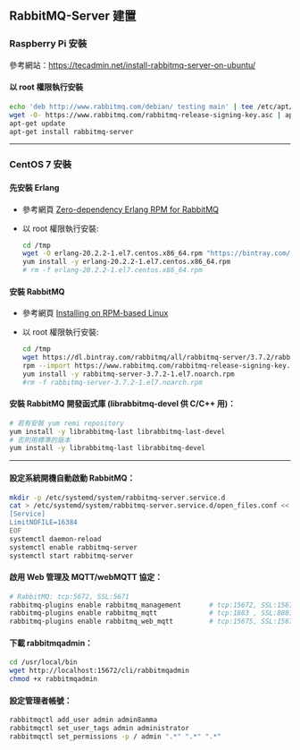 ## RabbitMQ-Server 建置


### Raspberry Pi 安裝

參考網站：https://tecadmin.net/install-rabbitmq-server-on-ubuntu/

#### 以 root 權限執行安裝
```sh
echo 'deb http://www.rabbitmq.com/debian/ testing main' | tee /etc/apt/sources.list.d/rabbitmq.list
wget -O- https://www.rabbitmq.com/rabbitmq-release-signing-key.asc | apt-key add -
apt-get update
apt-get install rabbitmq-server
```

---

### CentOS 7 安裝

#### 先安裝 Erlang

* 參考網頁 [Zero-dependency Erlang RPM for RabbitMQ](https://github.com/rabbitmq/erlang-rpm)

* 以 root 權限執行安裝:
    ```sh
    cd /tmp
    wget -O erlang-20.2.2-1.el7.centos.x86_64.rpm "https://bintray.com/rabbitmq/rpm/download_file?file_path=erlang%2F20%2Fel%2F7%2Fx86_64%2Ferlang-20.2.2-1.el7.centos.x86_64.rpm"
    yum install -y erlang-20.2.2-1.el7.centos.x86_64.rpm
    # rm -f erlang-20.2.2-1.el7.centos.x86_64.rpm
    ```

#### 安裝 RabbitMQ

* 參考網頁 [Installing on RPM-based Linux](https://www.rabbitmq.com/install-rpm.html)

* 以 root 權限執行安裝:
    ```sh
    cd /tmp
    wget https://dl.bintray.com/rabbitmq/all/rabbitmq-server/3.7.2/rabbitmq-server-3.7.2-1.el7.noarch.rpm
    rpm --import https://www.rabbitmq.com/rabbitmq-release-signing-key.asc
    yum install -y rabbitmq-server-3.7.2-1.el7.noarch.rpm
    #rm -f rabbitmq-server-3.7.2-1.el7.noarch.rpm
    ```

#### 安裝 RabbitMQ 開發函式庫 (librabbitmq-devel 供 C/C++ 用)：
```sh
# 若有安裝 yum remi repository
yum install -y librabbitmq-last librabbitmq-last-devel
# 否則用標準的版本
yum install -y librabbitmq-last librabbitmq-devel
```

---

#### 設定系統開機自動啟動 RabbitMQ：
```sh
mkdir -p /etc/systemd/system/rabbitmq-server.service.d
cat > /etc/systemd/system/rabbitmq-server.service.d/open_files.conf << EOF
[Service]
LimitNOFILE=16384
EOF
systemctl daemon-reload
systemctl enable rabbitmq-server
systemctl start rabbitmq-server
```

#### 啟用 Web 管理及 MQTT/webMQTT 協定：
```sh
# RabbitMQ: tcp:5672, SSL:5671
rabbitmq-plugins enable rabbitmq_management       # tcp:15672, SSL:15671
rabbitmq-plugins enable rabbitmq_mqtt             # tcp:1883 , SSL:8883
rabbitmq-plugins enable rabbitmq_web_mqtt         # tcp:15675, SSL:15674
```

#### 下載 rabbitmqadmin：
```sh
cd /usr/local/bin
wget http://localhost:15672/cli/rabbitmqadmin
chmod +x rabbitmqadmin
```

#### 設定管理者帳號：
```sh
rabbitmqctl add_user admin admin8amma
rabbitmqctl set_user_tags admin administrator
rabbitmqctl set_permissions -p / admin ".*" ".*" ".*"
```
